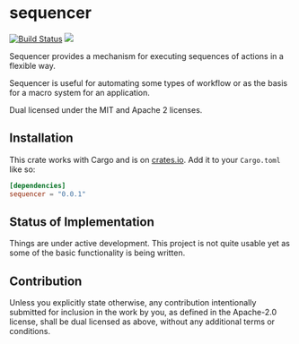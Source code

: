 # sequencer

[![Build Status](https://travis-ci.org/endoli/sequencer.rs.svg?branch=master)](https://travis-ci.org/endoli/sequencer.rs)
[![](http://meritbadge.herokuapp.com/sequencer)](https://crates.io/crates/sequencer)

Sequencer provides a mechanism for executing sequences of
actions in a flexible way.

Sequencer is useful for automating some types of workflow
or as the basis for a macro system for an application.

Dual licensed under the MIT and Apache 2 licenses.

## Installation

This crate works with Cargo and is on
[crates.io](https://crates.io/crates/sequencer).
Add it to your `Cargo.toml` like so:

```toml
[dependencies]
sequencer = "0.0.1"
```

## Status of Implementation

Things are under active development. This project is not quite
usable yet as some of the basic functionality is being written.

## Contribution

Unless you explicitly state otherwise, any contribution
intentionally submitted for inclusion in the work by you,
as defined in the Apache-2.0 license, shall be dual licensed
as above, without any additional terms or conditions.
